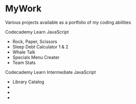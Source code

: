 # MyWork
Various projects available as a portfolio of my coding abilities

Codecademy Learn JavaScript
- Rock, Paper, Scissors
- Sleep Debt Calculator 1 & 2
- Whale Talk
- Specials Menu Creater
- Team Stats

Codecademy Learn Intermediate JavaScript
- Library Catalog
-
-
-
